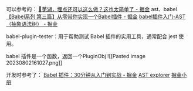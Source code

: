 可以参考的：
[🚀芜湖，埋点还可以这么做？这也太简单了 - 掘金](https://juejin.cn/post/7238431954126929981)
ast、babel
[【Babel系列 第三篇】从零带你实现一个Babel插件 - 掘金](https://juejin.cn/post/6918555538628280333?searchId=202308011957416E2A29A7EE68361DCDE7)
[babel插件入门-AST（抽象语法树） - 掘金](https://juejin.cn/post/6844903583549243406?searchId=202308011957416E2A29A7EE68361DCDE7)

babel-plugin-tester：用于帮助测试 Babel 插件的实用工具，通常配合 jest 使用。

babel 插件是一个函数，返回一个PluginObj
![[Pasted image 20230802161027.png]]

开发时参考了：
[Babel 插件：30分钟从入门到实战 - 掘金](https://juejin.cn/post/7143859407703506957?searchId=20230802160852BCE323C73D431DAC5D4A#heading-6)
[AST explorer](https://astexplorer.net/)
[掘金小册](https://juejin.cn/book/6946117847848321055/section/6945997926376144899)